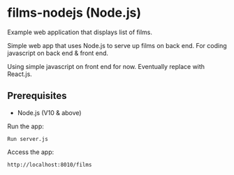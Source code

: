 # films-nodejs (Node.js)

Example web application that displays list of films.

Simple web app that uses Node.js to serve up films on back end.  For coding javascript on back end & front end.

Using simple javascript on front end for now.  Eventually replace with React.js.

## Prerequisites
* Node.js (V10 & above)

Run the app:
```
Run server.js
```

Access the app:
```
http://localhost:8010/films
```